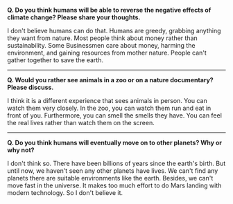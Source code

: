 **Q. Do you think humans will be able to reverse the negative effects of climate change? Please share your thoughts.**

I don't believe humans can do that. Humans are greedy, grabbing anything they want from nature.
Most people think about money rather than sustainability. 
Some Businessmen care about money, harming the environment, and gaining resources from mother nature.
People can't gather together to save the earth.

---
**Q. Would you rather see animals in a zoo or on a nature documentary? Please discuss.**

I think it is a different experience that sees animals in person.
You can watch them very closely.
In the zoo, you can watch them run and eat in front of you.
Furthermore, you can smell the smells they have. 
You can feel the real lives rather than watch them on the screen.

---

**Q. Do you think humans will eventually move on to other planets? Why or why not?**

I don't think so. There have been billions of years since the earth's birth.
But until now, we haven't seen any other planets have lives. 
We can't find any planets there are suitable environments like the earth. 
Besides, we can't move fast in the universe. 
It makes too much effort to do Mars landing with modern technology. So I don't believe it.